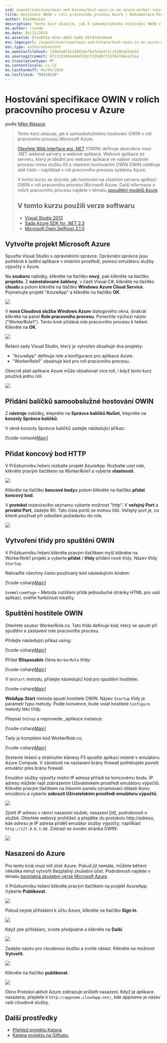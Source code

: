```yaml
---
uid: aspnet/overview/owin-and-katana/host-owin-in-an-azure-worker-role
title: Hostování OWIN v roli pracovního procesu Azure | Dokumentace Microsoftu
author: MikeWasson
description: Tento kurz ukazuje, jak k samoobslužnému hostování OWIN v roli pracovního procesu Microsoft Azure. Open Web Interface pro .NET (OWIN) definuje abstrakce mezi .NET webový server...
ms.author: riande
ms.date: 04/11/2014
ms.assetid: 07aa855a-92ee-4d43-ba66-5bfd7de20ee6
msc.legacyurl: /aspnet/overview/owin-and-katana/host-owin-in-an-azure-worker-role
msc.type: authoredcontent
ms.openlocfilehash: 129b6a8f411d482de75e7e5edc5cc919b4d2de52
ms.sourcegitcommit: 0f1119340e4464720cfd16d0ff15764746ea1fea
ms.translationtype: MT
ms.contentlocale: cs-CZ
ms.lasthandoff: 04/09/2019
ms.locfileid: "59419519"
---
```

# <a name="host-owin-in-an-azure-worker-role"></a>Hostování specifikace OWIN v rolích pracovního procesu v Azure

podle [Mike Wasson](https://github.com/MikeWasson)

> Tento kurz ukazuje, jak k samoobslužnému hostování OWIN v roli pracovního procesu Microsoft Azure.
>
> [Otevřete Web Interface pro .NET](http://owin.org/) (OWIN) definuje abstrakce mezi .NET webové servery a webové aplikace. Webové aplikace ze serveru, který je ideální pro webové aplikace ve vašem vlastním procesu mimo službu IIS s vlastním hostováním OWIN OWIN odděluje obě části – například v roli pracovního procesu systému Azure.
>
> V tomto kurzu se dozvíte, jak hostování na vlastním serveru aplikací OWIN v roli pracovního procesu Microsoft Azure. Další informace o rolích pracovního procesu najdete v tématu [spouštění modelů Azure](https://azure.microsoft.com/documentation/articles/fundamentals-application-models/#CloudServices).
>
> ## <a name="software-versions-used-in-the-tutorial"></a>V tomto kurzu použili verze softwaru
>
>
> - [Visual Studio 2013](https://my.visualstudio.com/Downloads?q=visual%20studio%202013)
> - [Sada Azure SDK for .NET 2.3](https://azure.microsoft.com/downloads/)
> - [Microsoft.Owin.Selfhost 2.1.0](http://www.nuget.org/packages/Microsoft.Owin.SelfHost/2.1.0)


## <a name="create-a-microsoft-azure-project"></a>Vytvořte projekt Microsoft Azure

Spusťte Visual Studio s oprávněními správce. Oprávnění správce jsou potřebné k ladění aplikace v místním prostředí, pomocí emulátoru služby výpočty v Azure.

Na **souboru** nabídky, klikněte na tlačítko **nový**, pak klikněte na tlačítko **projektu**. Z **nainstalované šablony**, v části Visual C#, klikněte na tlačítko **cloudu** a potom klikněte na tlačítko **Windows Azure Cloud Service**. Pojmenujte projekt "AzureApp" a klikněte na tlačítko **OK**.

[![](host-owin-in-an-azure-worker-role/_static/image2.png)](host-owin-in-an-azure-worker-role/_static/image1.png)

V **nová Cloudová služba Windows Azure** dialogového okna, dvakrát klikněte na panel **Role pracovního procesu**. Ponechte výchozí název ("WorkerRole1"). Tento krok přidává role pracovního procesu k řešení. Klikněte na **OK**.

[![](host-owin-in-an-azure-worker-role/_static/image4.png)](host-owin-in-an-azure-worker-role/_static/image3.png)

Řešení sady Visual Studio, který je vytvořen obsahuje dva projekty:

- &quot;AzureApp&quot; definuje role a konfigurace pro aplikace Azure.
- &quot;WorkerRole1&quot; obsahuje kód pro roli pracovního procesu.

Obecně platí aplikace Azure může obsahovat více rolí, i když tento kurz používá jednu roli.

![](host-owin-in-an-azure-worker-role/_static/image5.png)

## <a name="add-the-owin-self-host-packages"></a>Přidání balíčků samoobslužné hostování OWIN

Z **nástroje** nabídky, klepněte na **Správce balíčků NuGet**, klepněte na **konzoly Správce balíčků**.

V okně konzoly Správce balíčků zadejte následující příkaz:

[!code-console[Main](host-owin-in-an-azure-worker-role/samples/sample1.cmd)]

## <a name="add-an-http-endpoint"></a>Přidat koncový bod HTTP

V Průzkumníku řešení rozbalte projekt AzureApp. Rozbalte uzel role, klikněte pravým tlačítkem na WorkerRole1 a vyberte **vlastnosti**.

![](host-owin-in-an-azure-worker-role/_static/image6.png)

Klikněte na tlačítko **koncové body**a potom klikněte na tlačítko **přidat koncový bod**.

V **protokol** rozevíracího seznamu vyberte možnost "http". V **veřejný Port** a **privátní Port**, zadejte 80. Tato čísla portů se mohou lišit. Veřejný port je, co klienti používat při odesílání požadavku do role.

[![](host-owin-in-an-azure-worker-role/_static/image8.png)](host-owin-in-an-azure-worker-role/_static/image7.png)

## <a name="create-the-owin-startup-class"></a>Vytvoření třídy pro spuštění OWIN

V Průzkumníku řešení klikněte pravým tlačítkem myši klikněte na WorkerRole1 projekt a vyberte **přidat** / **třídy** přidání nové třídy. Název třídy `Startup`.

Nahraďte všechny často používaný kód následujícím kódem:

[!code-csharp[Main](host-owin-in-an-azure-worker-role/samples/sample2.cs)]

`UseWelcomePage` – Metoda rozšíření přidá jednoduché stránky HTML pro vaši aplikaci, ověřte funkčnost lokality.

## <a name="start-the-owin-host"></a>Spuštění hostitele OWIN

Otevřete soubor WorkerRole.cs. Tato třída definuje kód, který se spustí při spuštění a zastavení role pracovního procesu.

Přidejte následující příkaz using:

[!code-csharp[Main](host-owin-in-an-azure-worker-role/samples/sample3.cs)]

Přidat **IDisposable** člena `WorkerRole` třídy:

[!code-csharp[Main](host-owin-in-an-azure-worker-role/samples/sample4.cs)]

V `OnStart` metodu, přidejte následující kód pro spuštění hostitele:

[!code-csharp[Main](host-owin-in-an-azure-worker-role/samples/sample5.cs?highlight=5)]

**WebApp.Start** metoda spustí hostitele OWIN. Název `Startup` třídy je parametr typu metody. Podle konvence, bude volat hostitele `Configure` metody této třídy.

Přepsat `OnStop` a neprovede  *\_aplikace* instance:

[!code-csharp[Main](host-owin-in-an-azure-worker-role/samples/sample6.cs)]

Tady je kompletní kód WorkerRole.cs:

[!code-csharp[Main](host-owin-in-an-azure-worker-role/samples/sample7.cs)]

Sestavte řešení a stisknutím klávesy F5 spusťte aplikaci místně v emulátoru Azure Compute. V závislosti na nastavení brány firewall potřebujete povolit emulátor přes bránu firewall.

Emulátor služby výpočty místní IP adresa přiřadí ke koncovému bodu. IP adresu můžete najít zobrazením Uživatelském prostředí emulátoru výpočtů. Klikněte pravým tlačítkem na hlavním panelu oznamovací oblasti ikonu emulátoru a vyberte **zobrazit Uživatelském prostředí emulátoru výpočtů**.

[![](host-owin-in-an-azure-worker-role/_static/image10.png)](host-owin-in-an-azure-worker-role/_static/image9.png)

Zjistit IP adresu v rámci nasazení služeb, nasazení [id], podrobnosti o službě. Otevřete webový prohlížeč a přejděte do protokolu http:\/\/*adresu*, kde *adresu* je IP adresa přidělí emulátor služby výpočty; například `http://127.0.0.1:80`. Zobrazí se úvodní stránka OWIN:

![](host-owin-in-an-azure-worker-role/_static/image11.png)

## <a name="deploy-to-azure"></a>Nasazení do Azure

Pro tento krok musí mít účet Azure. Pokud již nemáte, můžete během několika minut vytvořit Bezplatný zkušební účet. Podrobnosti najdete v tématu [bezplatná zkušební verze Microsoft Azure](https://azure.microsoft.com/pricing/free-trial/?WT.mc_id=A261C142F).

V Průzkumníku řešení klikněte pravým tlačítkem na projekt AzureApp. Vyberte **Publikovat**.

![](host-owin-in-an-azure-worker-role/_static/image12.png)

Pokud nejste přihlášení k účtu Azure, klikněte na tlačítko **Sign In**.

[![](host-owin-in-an-azure-worker-role/_static/image14.png)](host-owin-in-an-azure-worker-role/_static/image13.png)

Když jste přihlášeni, zvolte předplatné a klikněte na **Další**.

[![](host-owin-in-an-azure-worker-role/_static/image16.png)](host-owin-in-an-azure-worker-role/_static/image15.png)

Zadejte název pro cloudovou službu a zvolte oblast. Klikněte na možnost **Vytvořit**.

![](host-owin-in-an-azure-worker-role/_static/image17.png)

Klikněte na tlačítko **publikovat**.

[![](host-owin-in-an-azure-worker-role/_static/image19.png)](host-owin-in-an-azure-worker-role/_static/image18.png)

Okno Protokol aktivit Azure zobrazuje průběh nasazení. Když je aplikace nasazena, přejdete k `http://appname.cloudapp.net/`, kde *appname* je název vaší cloudové služby.

## <a name="additional-resources"></a>Další prostředky

- [Přehled projektu Katana](an-overview-of-project-katana.md)
- [Katana projektu na Githubu](https://github.com/aspnet/AspNetKatana/)
